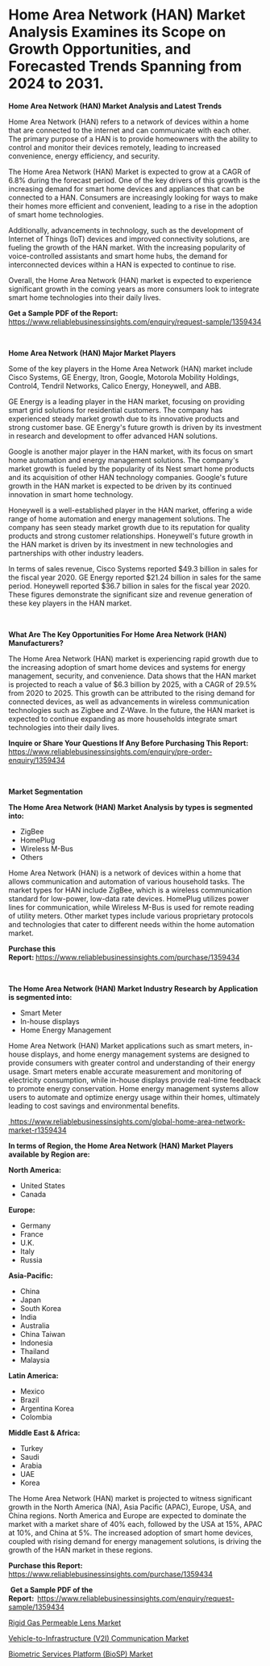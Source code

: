 <p><h1>Home Area Network (HAN) Market Analysis Examines its Scope on Growth Opportunities, and Forecasted Trends Spanning from 2024 to 2031.</h1></p><p><strong>Home Area Network (HAN) Market Analysis and Latest Trends</strong></p>
<p><p>Home Area Network (HAN) refers to a network of devices within a home that are connected to the internet and can communicate with each other. The primary purpose of a HAN is to provide homeowners with the ability to control and monitor their devices remotely, leading to increased convenience, energy efficiency, and security.</p><p>The Home Area Network (HAN) Market is expected to grow at a CAGR of 6.8% during the forecast period. One of the key drivers of this growth is the increasing demand for smart home devices and appliances that can be connected to a HAN. Consumers are increasingly looking for ways to make their homes more efficient and convenient, leading to a rise in the adoption of smart home technologies.</p><p>Additionally, advancements in technology, such as the development of Internet of Things (IoT) devices and improved connectivity solutions, are fueling the growth of the HAN market. With the increasing popularity of voice-controlled assistants and smart home hubs, the demand for interconnected devices within a HAN is expected to continue to rise.</p><p>Overall, the Home Area Network (HAN) market is expected to experience significant growth in the coming years as more consumers look to integrate smart home technologies into their daily lives.</p></p>
<p><strong>Get a Sample PDF of the Report:&nbsp;</strong> <a href="https://www.reliablebusinessinsights.com/enquiry/request-sample/1359434">https://www.reliablebusinessinsights.com/enquiry/request-sample/1359434</a></p>
<p>&nbsp;</p>
<p><strong>Home Area Network (HAN) Major Market Players</strong></p>
<p><p>Some of the key players in the Home Area Network (HAN) market include Cisco Systems, GE Energy, Itron, Google, Motorola Mobility Holdings, Control4, Tendril Networks, Calico Energy, Honeywell, and ABB.</p><p>GE Energy is a leading player in the HAN market, focusing on providing smart grid solutions for residential customers. The company has experienced steady market growth due to its innovative products and strong customer base. GE Energy's future growth is driven by its investment in research and development to offer advanced HAN solutions.</p><p>Google is another major player in the HAN market, with its focus on smart home automation and energy management solutions. The company's market growth is fueled by the popularity of its Nest smart home products and its acquisition of other HAN technology companies. Google's future growth in the HAN market is expected to be driven by its continued innovation in smart home technology.</p><p>Honeywell is a well-established player in the HAN market, offering a wide range of home automation and energy management solutions. The company has seen steady market growth due to its reputation for quality products and strong customer relationships. Honeywell's future growth in the HAN market is driven by its investment in new technologies and partnerships with other industry leaders.</p><p>In terms of sales revenue, Cisco Systems reported $49.3 billion in sales for the fiscal year 2020. GE Energy reported $21.24 billion in sales for the same period. Honeywell reported $36.7 billion in sales for the fiscal year 2020. These figures demonstrate the significant size and revenue generation of these key players in the HAN market.</p></p>
<p>&nbsp;</p>
<p><strong>What Are The Key Opportunities For Home Area Network (HAN) Manufacturers?</strong></p>
<p><p>The Home Area Network (HAN) market is experiencing rapid growth due to the increasing adoption of smart home devices and systems for energy management, security, and convenience. Data shows that the HAN market is projected to reach a value of $6.3 billion by 2025, with a CAGR of 29.5% from 2020 to 2025. This growth can be attributed to the rising demand for connected devices, as well as advancements in wireless communication technologies such as Zigbee and Z-Wave. In the future, the HAN market is expected to continue expanding as more households integrate smart technologies into their daily lives.</p></p>
<p><strong>Inquire or Share Your Questions If Any Before Purchasing This Report:</strong> <a href="https://www.reliablebusinessinsights.com/enquiry/pre-order-enquiry/1359434">https://www.reliablebusinessinsights.com/enquiry/pre-order-enquiry/1359434</a></p>
<p>&nbsp;</p>
<p><strong>Market Segmentation</strong></p>
<p><strong>The Home Area Network (HAN) Market Analysis by types is segmented into:</strong></p>
<p><ul><li>ZigBee</li><li>HomePlug</li><li>Wireless M-Bus</li><li>Others</li></ul></p>
<p><p>Home Area Network (HAN) is a network of devices within a home that allows communication and automation of various household tasks. The market types for HAN include ZigBee, which is a wireless communication standard for low-power, low-data rate devices. HomePlug utilizes power lines for communication, while Wireless M-Bus is used for remote reading of utility meters. Other market types include various proprietary protocols and technologies that cater to different needs within the home automation market.</p></p>
<p><strong>Purchase this Report:&nbsp;</strong><a href="https://www.reliablebusinessinsights.com/purchase/1359434">https://www.reliablebusinessinsights.com/purchase/1359434</a></p>
<p>&nbsp;</p>
<p><strong>The Home Area Network (HAN) Market Industry Research by Application is segmented into:</strong></p>
<p><ul><li>Smart Meter</li><li>In-house displays</li><li>Home Energy Management</li></ul></p>
<p><p>Home Area Network (HAN) Market applications such as smart meters, in-house displays, and home energy management systems are designed to provide consumers with greater control and understanding of their energy usage. Smart meters enable accurate measurement and monitoring of electricity consumption, while in-house displays provide real-time feedback to promote energy conservation. Home energy management systems allow users to automate and optimize energy usage within their homes, ultimately leading to cost savings and environmental benefits.</p></p>
<p><a href="https://www.reliablebusinessinsights.com/global-home-area-network-market-r1359434">&nbsp;https://www.reliablebusinessinsights.com/global-home-area-network-market-r1359434</a></p>
<p><strong>In terms of Region, the Home Area Network (HAN) Market Players available by Region are:</strong></p>
<p>
    <p> <strong> North America: </strong>
        <ul>
            <li>United States</li>
            <li>Canada</li>
        </ul>
        </p> 
    <p> <strong> Europe: </strong>
        <ul>
            <li>Germany</li>
            <li>France</li>
            <li>U.K.</li>
            <li>Italy</li>
            <li>Russia</li>
        </ul>
        </p> 
    <p> <strong> Asia-Pacific: </strong>
        <ul>
            <li>China</li>
            <li>Japan</li>
            <li>South Korea</li>
            <li>India</li>
            <li>Australia</li>
            <li>China Taiwan</li>
            <li>Indonesia</li>
            <li>Thailand</li>
            <li>Malaysia</li>
        </ul>
        </p> 
    <p> <strong> Latin America: </strong>
        <ul>
            <li>Mexico</li>
            <li>Brazil</li>
            <li>Argentina Korea</li>
            <li>Colombia</li>
        </ul>
        </p> 
    <p> <strong> Middle East & Africa: </strong>
        <ul>
            <li>Turkey</li>
            <li>Saudi</li>
            <li>Arabia</li>
            <li>UAE</li>
            <li>Korea</li>
        </ul>
    </p>
    </p>
<p><p>The Home Area Network (HAN) market is projected to witness significant growth in the North America (NA), Asia Pacific (APAC), Europe, USA, and China regions. North America and Europe are expected to dominate the market with a market share of 40% each, followed by the USA at 15%, APAC at 10%, and China at 5%. The increased adoption of smart home devices, coupled with rising demand for energy management solutions, is driving the growth of the HAN market in these regions.</p></p>
<p><strong>Purchase this Report: </strong><a href="https://www.reliablebusinessinsights.com/purchase/1359434">https://www.reliablebusinessinsights.com/purchase/1359434</a></p>
<p>&nbsp;<strong>Get a Sample PDF of the Report:&nbsp;&nbsp;</strong><a href="https://www.reliablebusinessinsights.com/enquiry/request-sample/1359434">https://www.reliablebusinessinsights.com/enquiry/request-sample/1359434</a></p>
<p><strong></strong></p>
<p><p><a href="https://view.publitas.com/reportprime-1/global-rigid-gas-permeable-lens-market-size-is-expected-to-experience-a-cagr-of-7-3-through-2024-2031-according-to-industry-projections/">Rigid Gas Permeable Lens Market</a></p><p><a href="https://github.com/violawzepeda0462024/Market-Research-Report-List-1/blob/main/vehicle-to-infrastructure-v2i-communication-market.md">Vehicle-to-Infrastructure (V2I) Communication Market</a></p><p><a href="https://github.com/BurtonGALEN/Market-Research-Report-List-1/blob/main/biometric-services-platform-biosp-market.md">Biometric Services Platform (BioSP) Market</a></p></p>